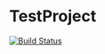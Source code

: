 # TestProject

[![Build Status](https://travis-ci.org/JensFZ/TestProject.svg?branch=master)](https://travis-ci.org/JensFZ/TestProject)
